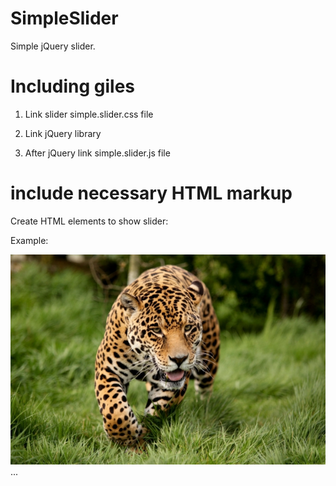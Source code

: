 # SimpleSlider
Simple jQuery slider. 

# Including giles

1) Link slider simple.slider.css file
<link rel="stylesheet" href="libs/simpleSlider/simple.slider.css">

2) Link jQuery library
<script src="//ajax.googleapis.com/ajax/libs/jquery/1.9.1/jquery.min.js"></script>

3) After jQuery link simple.slider.js file
<script src="libs/simpleSlider/simple.slider.js"></script>

# include necessary HTML markup
Create HTML elements to show slider:

Example:
	<div class="slider-wrapper">
		<div class="slider-container">
			<div class="elem">
				<img src="img/1.jpg" alt="">
			</div>
			<div class="elem">
        ...
			</div>
	</div>

